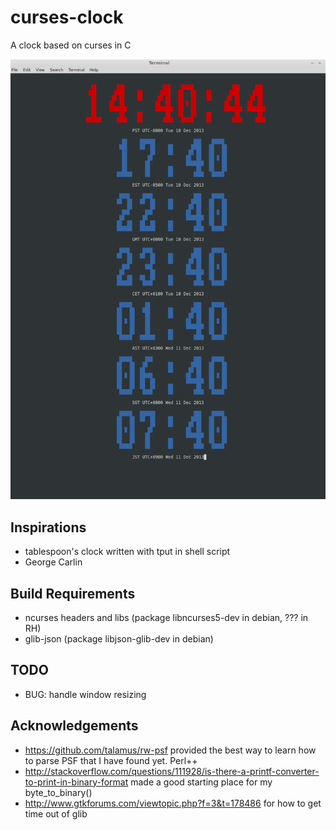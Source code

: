 curses-clock
============

A clock based on curses in C

![screen shot of default config](/docs/clock001.png)

Inspirations
------------

* tablespoon's clock written with tput in shell script
* George Carlin

Build Requirements
------------------

* ncurses headers and libs (package libncurses5-dev in debian, ??? in RH)
* glib-json (package libjson-glib-dev in debian)

TODO
----

* BUG: handle window resizing

Acknowledgements
----------------
* https://github.com/talamus/rw-psf provided the best way to learn how to parse PSF that I have found yet.  Perl++
* http://stackoverflow.com/questions/111928/is-there-a-printf-converter-to-print-in-binary-format made a good starting place for my byte_to_binary()
* http://www.gtkforums.com/viewtopic.php?f=3&t=178486 for how to get time out of glib
